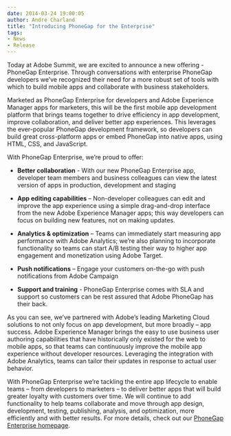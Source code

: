 ```yaml
---
date: 2014-03-24 19:00:05
author: Andre Charland
title: "Introducing PhoneGap for the Enterprise"
tags:
- News
- Release
---
```


Today at Adobe Summit, we are excited to announce a new offering -  PhoneGap Enterprise.  Through conversations with enterprise PhoneGap developers we’ve recognized their need for a more robust set of tools with which to build mobile apps and collaborate with business stakeholders.  

Marketed as PhoneGap Enterprise for developers and Adobe Experience Manager apps for marketers, this will be the first mobile app development platform that brings teams together to drive efficiency in app development, improve collaboration, and deliver better app experiences.  This leverages the ever-popular PhoneGap development framework, so developers can build great cross-platform apps or embed PhoneGap into native apps, using HTML, CSS, and JavaScript.  

With PhoneGap Enterprise, we’re proud to offer:

- **Better collaboration** -  With our new PhoneGap Enterprise app, developer team members and business colleagues can view the latest version of apps in production, development and staging

- **App editing capabilities** – Non-developer colleagues can edit and improve the app experience using a simple drag-and-drop interface from the new Adobe Experience Manager apps; this way developers can focus on building new features, not on making updates.

- **Analytics & optimization** – Teams can immediately start measuring app performance with Adobe Analytics; we’re also planning to incorporate functionality so teams can start A/B testing their way to higher app engagement and monetization using Adobe Target.

- **Push notifications** – Engage your customers on-the-go with push notifications from Adobe Campaign

- **Support and training** - PhoneGap Enterprise comes with SLA and support so customers can be rest assured that Adobe PhoneGap has their back.


As you can see, we’ve partnered with Adobe’s leading Marketing Cloud solutions to not only focus on app development, but more broadly – app success.  Adobe Experience Manager brings the easy to use business user authoring capabilities that have historically only existed for the web to mobile apps, so that teams can continuously improve the mobile app experience without developer resources.  Leveraging the integration with Adobe Analytics, teams can tailor their updates in response to actual user behavior.

With PhoneGap Enterprise we’re tackling the entire app lifecycle to enable teams – from developers to marketers – to deliver better apps that will build greater loyalty with customers over time.  We will continue to add functionality to help teams collaborate and move through app design, development, testing, publishing, analysis, and optimization, more efficiently and with better results.  For more details, check out our [PhoneGap Enterprise homepage](http://enterprise.phonegap.com/).
